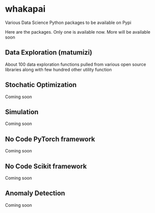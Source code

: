 # whakapai
Various Data Science Python packages to be available on Pypi

Here are the packages. Only one is available now. More will be available soon

## Data Exploration (matumizi)
About 100 data exploration functions pulled from various open source libraries  along with 
few hundred other utility function

## Stochatic Optimization
Coming soon

## Simulation
Coming soon

## No Code PyTorch framework
Coming soon

## No Code Scikit framework
Coming soon

## Anomaly Detection
Coming soon

